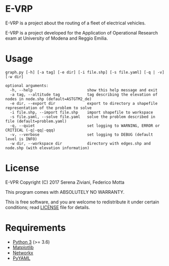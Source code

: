 # E-VRP
E-VRP is a project about the routing of a fleet of electrical vehicles.

E-VRP is a project developed for the Application of Operational Research exam
at University of Modena and Reggio Emilia.

# Usage
```
graph.py [-h] [-a tag] [-e dir] [-i file.shp] [-s file.yaml] [-q | -v] [-w dir]

optional arguments:
  -h, --help                        show this help message and exit
  -a tag, --altitude tag            tag describing the elevation of nodes in node.shp (default=ASTGTM2_de)
  -e dir, --export dir              export to directory a shapefile representation of the problem to solve
  -i file.shp, --import file.shp    import shapefile to workspace
  -s file.yaml, --solve file.yaml   solve the problem described in file (default=problem.yaml)
  -q, --quiet                       set logging to WARNING, ERROR or CRITICAL (-q|-qq|-qqq)
  -v, --verbose                     set logging to DEBUG (default level is INFO)
  -w dir, --workspace dir           directory with edges.shp and node.shp (with elevation information)
```
# License

E-VPR Copyright (C) 2017 Serena Ziviani, Federico Motta

This program comes with ABSOLUTELY NO WARRANTY.

This is free software, and you are welcome to redistribute it under certain
conditions; read [LICENSE](https://github.com/sere/E-VRP/blob/master/LICENSE)
file for details.

# Requirements
* [Python 3](https://www.python.org) (>= 3.6)
* [Matplotlib](https://matplotlib.org)
* [Networkx](https://networkx.github.io)
* [PyYAML](http://pyyaml.org/wiki/PyYAML)

